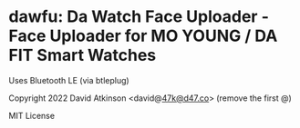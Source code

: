 
# dawfu: Da Watch Face Uploader - Face Uploader for MO YOUNG / DA FIT Smart Watches

Uses Bluetooth LE (via btleplug)

Copyright 2022 David Atkinson <david@47k@d47.co> (remove the first @)

MIT License



